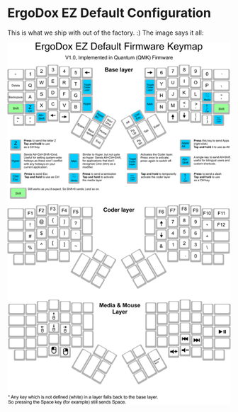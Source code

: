 # ErgoDox EZ Default Configuration

This is what we ship with out of the factory. :) The image says it all:

![Default](default_highres.png)
